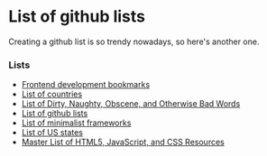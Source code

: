 List of github lists
====================

Creating a github list is so trendy nowadays, so here's another one.

### Lists

 * [Frontend development bookmarks](https://github.com/dypsilon/frontend-dev-bookmarks)
 * [List of countries](https://github.com/umpirsky/country-list)
 * [List of Dirty, Naughty, Obscene, and Otherwise Bad Words](https://github.com/shutterstock/List-of-Dirty-Naughty-Obscene-and-Otherwise-Bad-Words)
 * [List of github lists](https://github.com/asciimoo/ListOfGithubLists)
 * [List of minimalist frameworks](https://github.com/neiesc/ListOfMinimalistFrameworks)
 * [List of US states](https://github.com/jasonong/List-of-US-States)
 * [Master List of HTML5, JavaScript, and CSS Resources](https://github.com/gloparco/Master-List-of-HTML5-JS-CSS-Resources)
